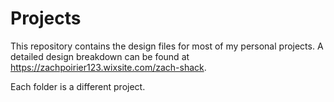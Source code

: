 # Projects
 
This repository contains the design files for most of my personal projects. A detailed design breakdown can be found at https://zachpoirier123.wixsite.com/zach-shack.

Each folder is a different project.
